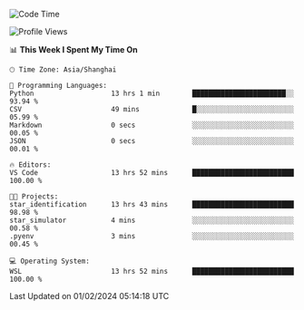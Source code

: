 <!--START_SECTION:waka-->
![Code Time](http://img.shields.io/badge/Code%20Time-1%2C479%20hrs%2044%20mins-blue)

![Profile Views](http://img.shields.io/badge/Profile%20Views-0-blue)

📊 **This Week I Spent My Time On** 

```text
🕑︎ Time Zone: Asia/Shanghai

💬 Programming Languages: 
Python                   13 hrs 1 min        ███████████████████████░░   93.94 % 
CSV                      49 mins             █░░░░░░░░░░░░░░░░░░░░░░░░   05.99 % 
Markdown                 0 secs              ░░░░░░░░░░░░░░░░░░░░░░░░░   00.05 % 
JSON                     0 secs              ░░░░░░░░░░░░░░░░░░░░░░░░░   00.01 % 

🔥 Editors: 
VS Code                  13 hrs 52 mins      █████████████████████████   100.00 % 

🐱‍💻 Projects: 
star_identification      13 hrs 43 mins      █████████████████████████   98.98 % 
star_simulator           4 mins              ░░░░░░░░░░░░░░░░░░░░░░░░░   00.58 % 
.pyenv                   3 mins              ░░░░░░░░░░░░░░░░░░░░░░░░░   00.45 % 

💻 Operating System: 
WSL                      13 hrs 52 mins      █████████████████████████   100.00 % 
```


 Last Updated on 01/02/2024 05:14:18 UTC
<!--END_SECTION:waka-->